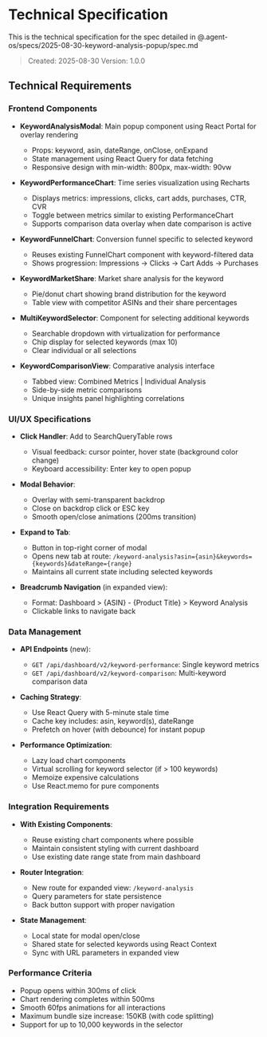 # Technical Specification

This is the technical specification for the spec detailed in @.agent-os/specs/2025-08-30-keyword-analysis-popup/spec.md

> Created: 2025-08-30
> Version: 1.0.0

## Technical Requirements

### Frontend Components

- **KeywordAnalysisModal**: Main popup component using React Portal for overlay rendering
  - Props: keyword, asin, dateRange, onClose, onExpand
  - State management using React Query for data fetching
  - Responsive design with min-width: 800px, max-width: 90vw
  
- **KeywordPerformanceChart**: Time series visualization using Recharts
  - Displays metrics: impressions, clicks, cart adds, purchases, CTR, CVR
  - Toggle between metrics similar to existing PerformanceChart
  - Supports comparison data overlay when date comparison is active

- **KeywordFunnelChart**: Conversion funnel specific to selected keyword
  - Reuses existing FunnelChart component with keyword-filtered data
  - Shows progression: Impressions → Clicks → Cart Adds → Purchases

- **KeywordMarketShare**: Market share analysis for the keyword
  - Pie/donut chart showing brand distribution for the keyword
  - Table view with competitor ASINs and their share percentages

- **MultiKeywordSelector**: Component for selecting additional keywords
  - Searchable dropdown with virtualization for performance
  - Chip display for selected keywords (max 10)
  - Clear individual or all selections

- **KeywordComparisonView**: Comparative analysis interface
  - Tabbed view: Combined Metrics | Individual Analysis
  - Side-by-side metric comparisons
  - Unique insights panel highlighting correlations

### UI/UX Specifications

- **Click Handler**: Add to SearchQueryTable rows
  - Visual feedback: cursor pointer, hover state (background color change)
  - Keyboard accessibility: Enter key to open popup
  
- **Modal Behavior**:
  - Overlay with semi-transparent backdrop
  - Close on backdrop click or ESC key
  - Smooth open/close animations (200ms transition)
  
- **Expand to Tab**:
  - Button in top-right corner of modal
  - Opens new tab at route: `/keyword-analysis?asin={asin}&keywords={keywords}&dateRange={range}`
  - Maintains all current state including selected keywords

- **Breadcrumb Navigation** (in expanded view):
  - Format: Dashboard > {ASIN} - {Product Title} > Keyword Analysis
  - Clickable links to navigate back

### Data Management

- **API Endpoints** (new):
  - `GET /api/dashboard/v2/keyword-performance`: Single keyword metrics
  - `GET /api/dashboard/v2/keyword-comparison`: Multi-keyword comparison data
  
- **Caching Strategy**:
  - Use React Query with 5-minute stale time
  - Cache key includes: asin, keyword(s), dateRange
  - Prefetch on hover (with debounce) for instant popup

- **Performance Optimization**:
  - Lazy load chart components
  - Virtual scrolling for keyword selector (if > 100 keywords)
  - Memoize expensive calculations
  - Use React.memo for pure components

### Integration Requirements

- **With Existing Components**:
  - Reuse existing chart components where possible
  - Maintain consistent styling with current dashboard
  - Use existing date range state from main dashboard
  
- **Router Integration**:
  - New route for expanded view: `/keyword-analysis`
  - Query parameters for state persistence
  - Back button support with proper navigation

- **State Management**:
  - Local state for modal open/close
  - Shared state for selected keywords using React Context
  - Sync with URL parameters in expanded view

### Performance Criteria

- Popup opens within 300ms of click
- Chart rendering completes within 500ms
- Smooth 60fps animations for all interactions
- Maximum bundle size increase: 150KB (with code splitting)
- Support for up to 10,000 keywords in the selector